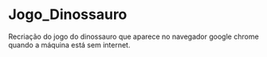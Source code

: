 # Jogo_Dinossauro
Recriação do jogo do dinossauro que aparece no navegador google chrome quando a máquina está sem internet.
